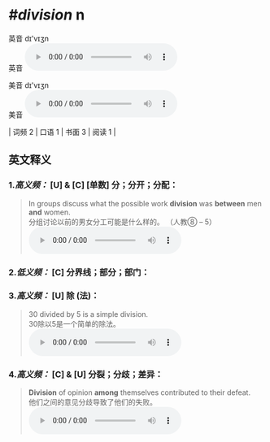 # ***\#division*** n
英音 dɪ'vɪʒn  
英音
<audio src="./media/division-B.aac" controls="controls"></audio>

美音 dɪ'vɪʒn  
美音
<audio src="./media/division .aac" controls="controls"></audio>



| 词频 2 | 口语 1 | 书面 3 | 阅读 1 |  

英文释义
---
### 1.*高义频：* **[U] & [C] [单数] 分；分开；分配：**  

 > In groups discuss what the possible work **division** was **between** men **and** women.   
 > 分组讨论以前的男女分工可能是什么样的。  （人教⑧ – 5）  
<audio src="./media/division-1 .aac" controls="controls"></audio>

### 2.*低义频：* **[C] 分界线；部分；部门：**  

### 3.*高义频：* **[U] 除 (法)：**  

 > 30 divided by 5 is a simple division.   
 > 30除以5是一个简单的除法。    
<audio src="./media/division-3 .aac" controls="controls"></audio>

### 4.*高义频：* **[C] & [U] 分裂；分歧；差异：**  

 > **Division** of opinion **among** themselves contributed to their defeat.   
 > 他们之间的意见分歧导致了他们的失败。    
<audio src="./media/division-4 .aac" controls="controls"></audio>


